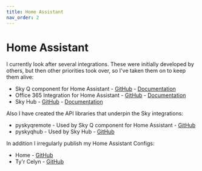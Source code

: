 ```yaml
---
title: Home Assistant
nav_order: 2
---
```


# Home Assistant

I currently look after several integrations. These were initially developed by others, but then other priorities took over, so I've taken them on to keep them alive:

- Sky Q component for Home Assistant - [GitHub](https://github.com/RogerSelwyn/Home_Assistant_SkyQ_MediaPlayer) - [Documentation](https://rogerselwyn.github.io/Home_Assistant_SkyQ_MediaPlayer/)
- Office 365 Integration for Home Assistant - [GitHub](https://github.com/RogerSelwyn/O365-HomeAssistant) - [Documentation](https://rogerselwyn.github.io/O365-HomeAssistant/)
- Sky Hub - [GitHub](https://github.com/home-assistant/core/tree/dev/homeassistant/components/sky_hub) - [Documentation](https://www.home-assistant.io/integrations/sky_hub/)

Also I have created the API libraries that underpin the Sky integrations:
- pyskyqremote - Used by Sky Q component for Home Assistant - [GitHub](https://github.com/RogerSelwyn/skyq_remote)
- pyskyqhub - Used by Sky Hub - [GitHub](https://github.com/RogerSelwyn/skyq_hub)

In addition I irregularly publish my Home Assistant Configs:
- Home - [GitHub](https://github.com/RogerSelwyn/Home_Assistant_Config)
- Ty'r Celyn - [GitHub](https://github.com/RogerSelwyn/Home_Assistant_Tyr_Celyn_Config)
